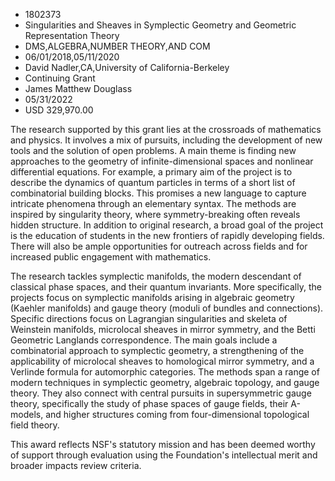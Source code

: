 
* 1802373
* Singularities and Sheaves in Symplectic Geometry and Geometric Representation Theory
* DMS,ALGEBRA,NUMBER THEORY,AND COM
* 06/01/2018,05/11/2020
* David Nadler,CA,University of California-Berkeley
* Continuing Grant
* James Matthew Douglass
* 05/31/2022
* USD 329,970.00

The research supported by this grant lies at the crossroads of mathematics and
physics. It involves a mix of pursuits, including the development of new tools
and the solution of open problems. A main theme is finding new approaches to the
geometry of infinite-dimensional spaces and nonlinear differential equations.
For example, a primary aim of the project is to describe the dynamics of quantum
particles in terms of a short list of combinatorial building blocks. This
promises a new language to capture intricate phenomena through an elementary
syntax. The methods are inspired by singularity theory, where symmetry-breaking
often reveals hidden structure. In addition to original research, a broad goal
of the project is the education of students in the new frontiers of rapidly
developing fields. There will also be ample opportunities for outreach across
fields and for increased public engagement with mathematics.

The research tackles symplectic manifolds, the modern descendant of classical
phase spaces, and their quantum invariants. More specifically, the projects
focus on symplectic manifolds arising in algebraic geometry (Kaehler manifolds)
and gauge theory (moduli of bundles and connections). Specific directions focus
on Lagrangian singularities and skeleta of Weinstein manifolds, microlocal
sheaves in mirror symmetry, and the Betti Geometric Langlands correspondence.
The main goals include a combinatorial approach to symplectic geometry, a
strengthening of the applicability of microlocal sheaves to homological mirror
symmetry, and a Verlinde formula for automorphic categories. The methods span a
range of modern techniques in symplectic geometry, algebraic topology, and gauge
theory. They also connect with central pursuits in supersymmetric gauge theory,
specifically the study of phase spaces of gauge fields, their A-models, and
higher structures coming from four-dimensional topological field theory.

This award reflects NSF's statutory mission and has been deemed worthy of
support through evaluation using the Foundation's intellectual merit and broader
impacts review criteria.
